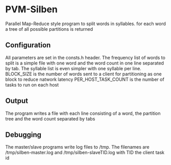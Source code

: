 PVM-Silben
==========

Parallel Map-Reduce style program to split words in syllables.
for each word a tree of all possible partitions is returned

Configuration
-------------
All parameters are set in the consts.h header. The
frequency list of words to split is a simple file
with one word and the word count in one line separated
by tab. The syllable list is even simpler with one syllable
per line.
BLOCK_SIZE is the number of words sent to a client for partitioning
as one block to reduce natwork latency
PER_HOST_TASK_COUNT is the number of tasks to run on each host

Output
------
The program writes a file with each line consisting of a word,
the partition tree and the word count separated by tabs

Debugging
---------
The master/slave programs write log files to /tmp. The filenames
are /tmp/silben-master.log and /tmp/silben-slaveTID.log with
TID the client task id